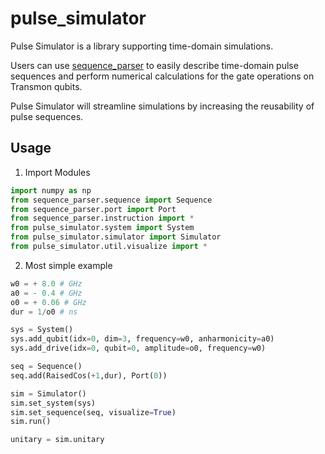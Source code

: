 # pulse_simulator
Pulse Simulator is a library supporting time-domain simulations.


Users can use [sequence_parser](https://github.com/qipe-nlab/sequence_parser.git) to easily describe time-domain pulse sequences and perform numerical calculations for the gate operations on Transmon qubits.


Pulse Simulator will streamline simulations by increasing the reusability of pulse sequences.

## Usage

1. Import Modules
```python
import numpy as np
from sequence_parser.sequence import Sequence
from sequence_parser.port import Port
from sequence_parser.instruction import *
from pulse_simulator.system import System
from pulse_simulator.simulator import Simulator
from pulse_simulator.util.visualize import *
```

2. Most simple example
```python
w0 = + 8.0 # GHz
a0 = - 0.4 # GHz
o0 = + 0.06 # GHz
dur = 1/o0 # ns

sys = System()
sys.add_qubit(idx=0, dim=3, frequency=w0, anharmonicity=a0)
sys.add_drive(idx=0, qubit=0, amplitude=o0, frequency=w0)

seq = Sequence()
seq.add(RaisedCos(+1,dur), Port(0))

sim = Simulator()
sim.set_system(sys)
sim.set_sequence(seq, visualize=True)
sim.run()

unitary = sim.unitary
```
